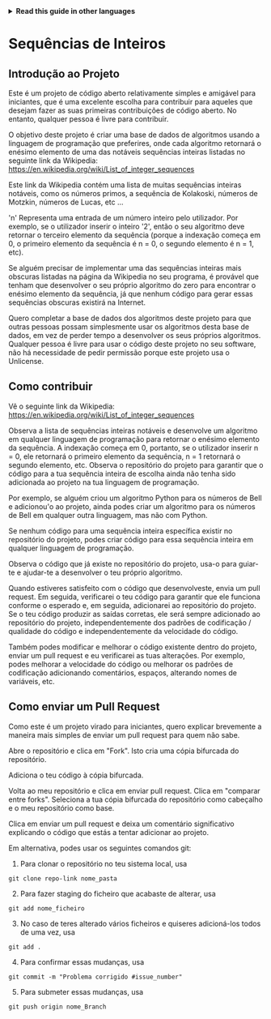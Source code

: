<!-- Do not translate this -->
<details>
<summary>
<strong> Read this guide in other languages </strong>
</summary>
    <ul>
        <li><a href="https://github.com/Twiggecode/Integer-Sequences/blob/main/README.md"> English </a></li>
        <li><a href="./README Translations\README_KR.md"> Korean </a></li>
        <li><a href="./README Translations\README_ES.md"> Spanish </a></li>
        <li><a href="./README Translations\README_RO.md"> Romanian </a></li>
        <li><a href="./README Translations\README_PT.md"> Portuguese </a></li>
        <li><a href="./README Translations\README_ID.md"> Indonesian </a></li>
    </ul>
</details>
<!-- Do not translate this -->

# Sequências de Inteiros

## Introdução ao Projeto

Este é um projeto de código aberto relativamente simples e amigável para iniciantes, que é uma excelente escolha para contribuir para aqueles que desejam fazer as suas primeiras contribuições de código aberto. No entanto, qualquer pessoa é livre para contribuir.

O objetivo deste projeto é criar uma base de dados de algoritmos usando a linguagem de programação que preferires, onde cada algoritmo retornará o enésimo elemento de uma das notáveis ​​sequências inteiras listadas no seguinte link da Wikipedia: https://en.wikipedia.org/wiki/List_of_integer_sequences

Este link da Wikipedia contém uma lista de muitas sequências inteiras notáveis, como os números primos, a sequência de Kolakoski, números de Motzkin, números de Lucas, etc ...

'n' Representa uma entrada de um número inteiro pelo utilizador. Por exemplo, se o utilizador inserir o inteiro '2', então o seu algoritmo deve retornar o terceiro elemento da sequência (porque a indexação começa em 0, o primeiro elemento da sequência é n = 0, o segundo elemento é n = 1, etc).

Se alguém precisar de implementar uma das sequências inteiras mais obscuras listadas na página da Wikipedia no seu programa, é provável que tenham que desenvolver o seu próprio algoritmo do zero para encontrar o enésimo elemento da sequência, já que nenhum código para gerar essas sequências obscuras existirá na Internet.

Quero completar a base de dados dos algoritmos deste projeto para que outras pessoas possam simplesmente usar os algoritmos desta base de dados, em vez de perder tempo a desenvolver os seus próprios algoritmos. Qualquer pessoa é livre para usar o código deste projeto no seu software, não há necessidade de pedir permissão porque este projeto usa o Unlicense.

## Como contribuir

Vê o seguinte link da Wikipedia: https://en.wikipedia.org/wiki/List_of_integer_sequences

Observa a lista de sequências inteiras notáveis ​​e desenvolve um algoritmo em qualquer linguagem de programação para retornar o enésimo elemento da sequência. A indexação começa em 0, portanto, se o utilizador inserir n = 0, ele retornará o primeiro elemento da sequência, n = 1 retornará o segundo elemento, etc. Observa o repositório do projeto para garantir que o código para a tua sequência inteira de escolha ainda não tenha sido adicionada ao projeto na tua linguagem de programação.

Por exemplo, se alguém criou um algoritmo Python para os números de Bell e adicionou'o ao projeto, ainda podes criar um algoritmo para os números de Bell em qualquer outra linguagem, mas não com Python.

Se nenhum código para uma sequência inteira específica existir no repositório do projeto, podes criar código para essa sequência inteira em qualquer linguagem de programação.

Observa o código que já existe no repositório do projeto, usa-o para guiar-te e ajudar-te a desenvolver o teu próprio algoritmo.

Quando estiveres satisfeito com o código que desenvolveste, envia um pull request. Em seguida, verificarei o teu código para garantir que ele funciona conforme o esperado e, em seguida, adicionarei ao repositório do projeto. Se o teu código produzir as saídas corretas, ele será sempre adicionado ao repositório do projeto, independentemente dos padrões de codificação / qualidade do código e independentemente da velocidade do código.

Também podes modificar e melhorar o código existente dentro do projeto, enviar um pull request e eu verificarei as tuas alterações. Por exemplo, podes melhorar a velocidade do código ou melhorar os padrões de codificação adicionando comentários, espaços, alterando nomes de variáveis, etc.

## Como enviar um Pull Request

Como este é um projeto virado para iniciantes, quero explicar brevemente a maneira mais simples de enviar um pull request para quem não sabe.

Abre o repositório e clica em "Fork". Isto cria uma cópia bifurcada do repositório.

Adiciona o teu código à cópia bifurcada.

Volta ao meu repositório e clica em enviar pull request. Clica em "comparar entre forks". Seleciona a tua cópia bifurcada do repositório como cabeçalho e o meu repositório como base.

Clica em enviar um pull request e deixa um comentário significativo explicando o código que estás a tentar adicionar ao projeto.

Em alternativa, podes usar os seguintes comandos git:

1. Para clonar o repositório no teu sistema local, usa

```git clone repo-link nome_pasta```

2. Para fazer staging do ficheiro que acabaste de alterar, usa

```git add nome_ficheiro```

3. No caso de teres alterado vários ficheiros e quiseres adicioná-los todos de uma vez, usa

```git add .```

4. Para confirmar essas mudanças, usa

```git commit -m "Problema corrigido #issue_number"```

5. Para submeter essas mudanças, usa

```git push origin nome_Branch```
